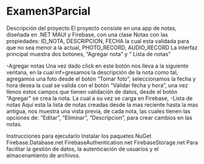 # Examen3Parcial
  Descripción del proyecto
El proyecto consiste en una app de notas, diseñada en .NET MAUI y Firebase,  con una clase   Notas con las propiedades:
ID_NOTA, DESCRIPCION, FECHA  la cual esta validada para que no sea menor a la actual, PHOTO_RECORD, AUDIO_RECORD
La interfaz principal muestra dos botones, “Agregar nota” y “ Lista de notas”

-Agregar notas
Una vez dado click en este botón nos lleva a la siguiente ventana, en la cual inf=gresamos la descripción de la nota como tal, agregamos una foto desde el botón “Tomar foto”, seleccionamos la fecha y hora desea la cual se valida con el botón “Validar fecha y hora”, una vez llenos estos campos que tienen validación de datos, desde el botón “Agregar” se crea la nota. La cual a su vez se carga en Firebase, 
-Lista de notas
Aquí esta la lista de notas creadas desde la mas reciente hasta la mas antigua, nos muestra una vista previa, de cada nota, las cuales tienen las opciones de: “Editar”, “Eliminar”, “Descripcion”, para crear cambios en las notas.

Instrucciones para ejecutarlo
Instalar los paquetes NuGet
Firebase.Database.net
FirebaseAuthentication.net
FirebaseStorage.net
Para facilitar la gestión de datos, la autenticación de usuarios y el almacenamiento de archivos.



